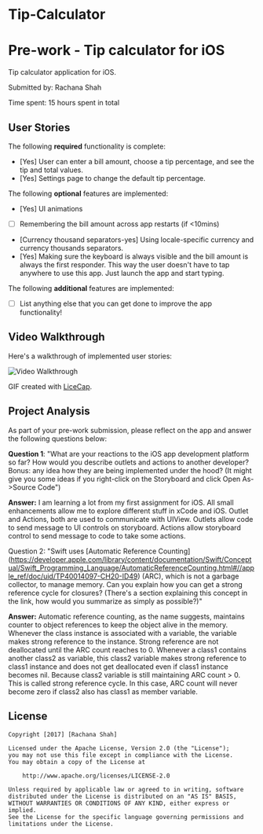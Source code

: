 # Tip-Calculator
# Pre-work - Tip calculator for iOS

Tip calculator application for iOS.

Submitted by: Rachana Shah

Time spent: 15 hours spent in total

## User Stories

The following **required** functionality is complete:

* [Yes] User can enter a bill amount, choose a tip percentage, and see the tip and total values.
* [Yes] Settings page to change the default tip percentage.

The following **optional** features are implemented:
* [Yes] UI animations
* [ ] Remembering the bill amount across app restarts (if <10mins)
* [Currency thousand separators-yes] Using locale-specific currency and currency thousands separators.
* [Yes] Making sure the keyboard is always visible and the bill amount is always the first responder. This way the user doesn't have to tap anywhere to use this app. Just launch the app and start typing.

The following **additional** features are implemented:

- [ ] List anything else that you can get done to improve the app functionality!

## Video Walkthrough 

Here's a walkthrough of implemented user stories:

<img src='http://i.imgur.com/V9zURUD.gif' title='Video Walkthrough' width='' alt='Video Walkthrough' />

GIF created with [LiceCap](http://www.cockos.com/licecap/).

## Project Analysis

As part of your pre-work submission, please reflect on the app and answer the following questions below:

**Question 1**: "What are your reactions to the iOS app development platform so far? How would you describe outlets and actions to another developer? Bonus: any idea how they are being implemented under the hood? (It might give you some ideas if you right-click on the Storyboard and click Open As->Source Code")

**Answer:** 
I am learning a lot from my first assignment for iOS. All small enhancements allow me to explore different stuff in xCode and iOS.
Outlet and Actions, both are used to communicate with UIView. Outlets allow code to send message to UI controls on storyboard. Actions allow storyboard control to send message to code to take some actions.

Question 2: "Swift uses [Automatic Reference Counting]
(https://developer.apple.com/library/content/documentation/Swift/Conceptual/Swift_Programming_Language/AutomaticReferenceCounting.html#//apple_ref/doc/uid/TP40014097-CH20-ID49) (ARC), 
which is not a garbage collector, to manage memory. Can you explain how you can get a strong reference cycle for closures? (There's a section explaining this concept in the link, how would you summarize as simply as possible?)"

**Answer:** 
Automatic reference counting, as the name suggests, maintains counter to object references to keep the object alive in the memory. Whenever the class instance is associated with a variable, the variable makes strong reference to the instance.
Strong reference are not deallocated until the ARC count reaches to 0.
Whenever a class1 contains another class2 as variable, this class2 variable makes strong reference to class1 instance and does not get deallocated even if class1 instance becomes nil. Because class2 variable is still maintaining ARC count > 0.
This is called strong reference cycle. In this case, ARC count will never become zero if class2 also has class1 as member variable.



## License

    Copyright [2017] [Rachana Shah]

    Licensed under the Apache License, Version 2.0 (the "License");
    you may not use this file except in compliance with the License.
    You may obtain a copy of the License at

        http://www.apache.org/licenses/LICENSE-2.0

    Unless required by applicable law or agreed to in writing, software
    distributed under the License is distributed on an "AS IS" BASIS,
    WITHOUT WARRANTIES OR CONDITIONS OF ANY KIND, either express or implied.
    See the License for the specific language governing permissions and
    limitations under the License.
